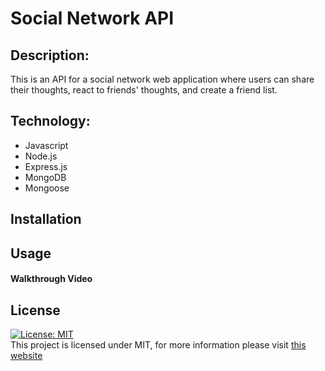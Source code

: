 # Social Network API

## Description:

This is an API for a social network web application where users can share their thoughts, react to friends' thoughts, and create a friend list. 

## Technology:

- Javascript
- Node.js
- Express.js
- MongoDB
- Mongoose

## Installation



## Usage



#### Walkthrough Video




## License

[![License: MIT](https://img.shields.io/badge/License-MIT-yellow.svg)](https://opensource.org/licenses/MIT) <br>
This project is licensed under MIT, for more information please visit [this website](https://opensource.org/licenses/MIT)